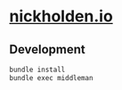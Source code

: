 # [nickholden.io](https://nickholden.io)

## Development

```bash
bundle install
bundle exec middleman
```
